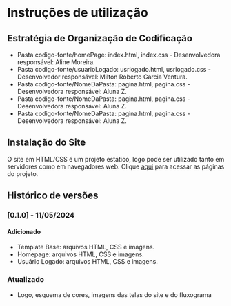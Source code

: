 # Instruções de utilização

## Estratégia de Organização de Codificação 

- Pasta codigo-fonte/homePage: index.html, index.css - Desenvolvedora responsável: Aline Moreira.
- Pasta codigo-fonte/usuarioLogado: usrlogado.html, usrlogado.css - Desenvolvedor responsável: Milton Roberto Garcia Ventura.
- Pasta codigo-fonte/NomeDaPasta: pagina.html, pagina.css - Desenvolvedora responsável: Aluna Z.
- Pasta codigo-fonte/NomeDaPasta: pagina.html, pagina.css - Desenvolvedora responsável: Aluna Z.
- Pasta codigo-fonte/NomeDaPasta: pagina.html, pagina.css - Desenvolvedora responsável: Aluna Z.

## Instalação do Site

O site em HTML/CSS é um projeto estático, logo pode ser utilizado tanto em servidores como em navegadores web. Clique <a href="https://github.com/ICEI-PUC-Minas-PMV-ADS/pmv-ads-2024-1-e1-proj-web-t09-pmv-ads-2024-1-e1-projservicein/tree/main/codigo-fonte">aqui</a> para acessar as páginas do projeto. 

## Histórico de versões

### [0.1.0] - 11/05/2024
#### Adicionado
- Template Base: arquivos HTML, CSS e imagens.
- Homepage: arquivos HTML, CSS e imagens.
- Usuário Logado: arquivos HTML, CSS e imagens.

### Atualizado
- Logo, esquema de cores, imagens das telas do site e do fluxograma